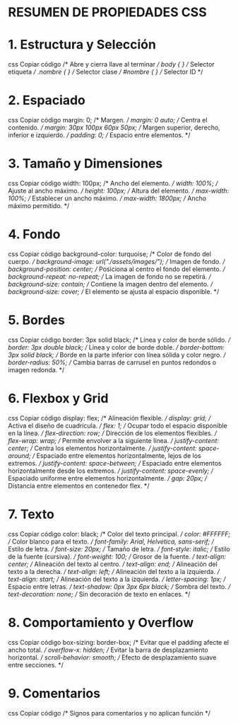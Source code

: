 # RESUMEN DE PROPIEDADES CSS
# 1. Estructura y Selección
css
Copiar código
/* Abre y cierra llave al terminar */
body { }                               /* Selector etiqueta */
.nombre { }                            /* Selector clase */
#nombre { }                            /* Selector ID */
# 2. Espaciado
css
Copiar código
margin: 0;                            /* Margen. */
margin: 0 auto;                       /* Centra el contenido. */
margin: 30px 100px 60px 50px;        /* Margen superior, derecho, inferior e izquierdo. */
padding: 0;                           /* Espacio entre elementos. */
# 3. Tamaño y Dimensiones
css
Copiar código
width: 100px;                         /* Ancho del elemento. */
width: 100%;                          /* Ajuste al ancho máximo. */
height: 100px;                        /* Altura del elemento. */
max-width: 100%;                      /* Establecer un ancho máximo. */
max-width: 1800px;                    /* Ancho máximo permitido. */
# 4. Fondo
css
Copiar código
background-color: turquoise;          /* Color de fondo del cuerpo. */
background-image: url("./assets/images/");  /* Imagen de fondo. */
background-position: center;          /* Posiciona al centro el fondo del elemento. */
background-repeat: no-repeat;         /* La imagen de fondo no se repetirá. */
background-size: contain;             /* Contiene la imagen dentro del elemento. */
background-size: cover;               /* El elemento se ajusta al espacio disponible. */
# 5. Bordes
css
Copiar código
border: 3px solid black;              /* Línea y color de borde sólido. */
border: 3px double black;             /* Línea y color de borde doble. */
border-bottom: 3px solid black;       /* Borde en la parte inferior con línea sólida y color negro. */
border-radius: 50%;                   /* Cambia barras de carrusel en puntos redondos o imagen redonda. */
# 6. Flexbox y Grid
css
Copiar código
display: flex;                        /* Alineación flexible. */
display: grid;                        /* Activa el diseño de cuadrícula. */
flex: 1;                              /* Ocupar todo el espacio disponible en la línea. */
flex-direction: row;                  /* Dirección de los elementos flexibles. */
flex-wrap: wrap;                      /* Permite envolver a la siguiente línea. */
justify-content: center;              /* Centra los elementos horizontalmente. */
justify-content: space-around;        /* Espaciado entre elementos horizontalmente, lejos de los extremos. */
justify-content: space-between;       /* Espaciado entre elementos horizontalmente desde los extremos. */
justify-content: space-evenly;        /* Espaciado uniforme entre elementos horizontalmente. */
gap: 20px;                            /* Distancia entre elementos en contenedor flex. */
# 7. Texto
css
Copiar código
color: black;                         /* Color del texto principal. */
color: #FFFFFF;                       /* Color blanco para el texto. */
font-family: Arial, Helvetica, sans-serif;  /* Estilo de letra. */
font-size: 20px;                     /* Tamaño de letra. */
font-style: italic;                  /* Estilo de la fuente (cursiva). */
font-weight: 100;                    /* Grosor de la fuente. */
text-align: center;                  /* Alineación del texto al centro. */
text-align: end;                     /* Alineación del texto a la derecha. */
text-align: left;                    /* Alineación del texto a la izquierda. */
text-align: start;                   /* Alineación del texto a la izquierda. */
letter-spacing: 1px;                 /* Espacio entre letras. */
text-shadow: 0px 3px 6px black;     /* Sombra del texto. */
text-decoration: none;                /* Sin decoración de texto en enlaces. */
# 8. Comportamiento y Overflow
css
Copiar código
box-sizing: border-box;               /* Evitar que el padding afecte el ancho total. */
overflow-x: hidden;                   /* Evitar la barra de desplazamiento horizontal. */
scroll-behavior: smooth;              /* Efecto de desplazamiento suave entre secciones. */
# 9. Comentarios
css
Copiar código
/* Signos para comentarios y no aplican función */